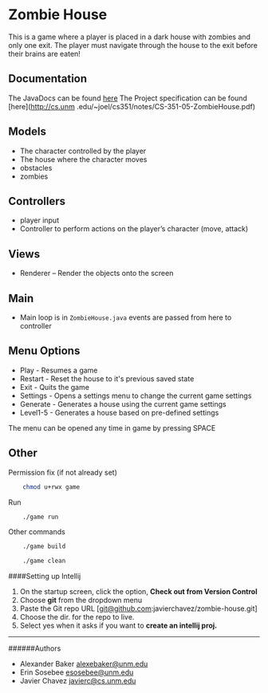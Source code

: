 # Zombie House

This is a game where a player is placed in a dark house with zombies and only one exit. The player must navigate through
the house to the exit before their brains are eaten!

## Documentation
The JavaDocs can be found [here](http://javierchavez.github.io/zombie-house/)
The Project specification can be found [here](http://cs.unm
.edu/~joel/cs351/notes/CS-351-05-ZombieHouse.pdf)
## Models
- The character controlled by the player
- The house where the character moves
- obstacles
- zombies

## Controllers
- player input
- Controller to perform actions on the player’s character (move, attack)

## Views
- Renderer – Render the objects onto the screen

## Main
- Main loop is in `ZombieHouse.java` events are passed from here to controller

## Menu Options
- Play - Resumes a game
- Restart - Reset the house to it's previous saved state
- Exit - Quits the game
- Settings - Opens a settings menu to change the current game settings
- Generate - Generates a house using the current game settings
- Level1-5 - Generates a house based on pre-defined settings

The menu can be opened any time in game by pressing SPACE


## Other


Permission fix (if not already set)
```bash
    chmod u+rwx game
```

Run
```bash
    ./game run
```

Other commands
```bash
    ./game build

    ./game clean
```

####Setting up Intellij
1. On the startup screen, click the option, **Check out from Version Control**
2. Choose **git** from the dropdown menu
3. Paste the Git repo URL [git@github.com:javierchavez/zombie-house.git]
4. Choose the dir. for the repo to live.
5. Select yes when it asks if you want to **create an intellij proj.**


---
######Authors
- Alexander Baker <alexebaker@unm.edu>
- Erin Sosebee <esosebee@unm.edu>
- Javier Chavez <javierc@cs.unm.edu>

